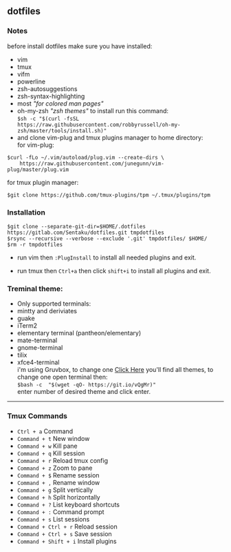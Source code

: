 ## dotfiles

### Notes
before install dotfiles make sure you have installed:
* vim
* tmux
* vifm
* powerline
* zsh-autosuggestions
* zsh-syntax-highlighting
* most *"for colored man pages"*
* oh-my-zsh *"zsh themes"* to install run this command:<br>
`
$sh -c "$(curl -fsSL https://raw.githubusercontent.com/robbyrussell/oh-my-zsh/master/tools/install.sh)"
`
* and clone vim-plug and tmux plugins manager to home directory:<br>
for vim-plug:<br>
```
$curl -fLo ~/.vim/autoload/plug.vim --create-dirs \
    https://raw.githubusercontent.com/junegunn/vim-plug/master/plug.vim
```

for tmux plugin manager:<br>
```
$git clone https://github.com/tmux-plugins/tpm ~/.tmux/plugins/tpm
```

### Installation

```
$git clone --separate-git-dir=$HOME/.dotfiles https://gitlab.com/Sentaku/dotfiles.git tmpdotfiles
$rsync --recursive --verbose --exclude '.git' tmpdotfiles/ $HOME/
$rm -r tmpdotfiles
```
* run vim then `:PlugInstall` to install all needed plugins and exit.

* run tmux then `Ctrl+a` then click `shift+i` to install all plugins and exit. 

### Treminal theme:
* Only supported terminals:
* mintty and deriviates
* guake
* iTerm2
* elementary terminal (pantheon/elementary)
* mate-terminal
* gnome-terminal
* tilix
* xfce4-terminal<br>
i'm using Gruvbox, to change one [Click Here](https://mayccoll.github.io/Gogh/)
you'll find all themes, to change one open terminal then:<br/>
`
$bash -c  "$(wget -qO- https://git.io/vQgMr)"
`<br>
enter number of desired theme and click enter.
***

### Tmux Commands

* `Ctrl + a`	Command
* `Command + t`	New window
* `Command + w`	Kill pane
* `Command + q`	Kill session
* `Command + r`	Reload tmux config
* `Command + z`	Zoom to pane
* `Command + $`	Rename session
* `Command + ,`	Rename window
* `Command + g`	Split vertically
* `Command + h`	Split horizontally
* `Command + ?`	List keyboard shortcuts
* `Command + :`	Command prompt
* `Command + s`	List sessions
* `Command + Ctrl + r`	Reload session
* `Command + Ctrl + s`	Save session
* `Command + Shift + i`	Install plugins
